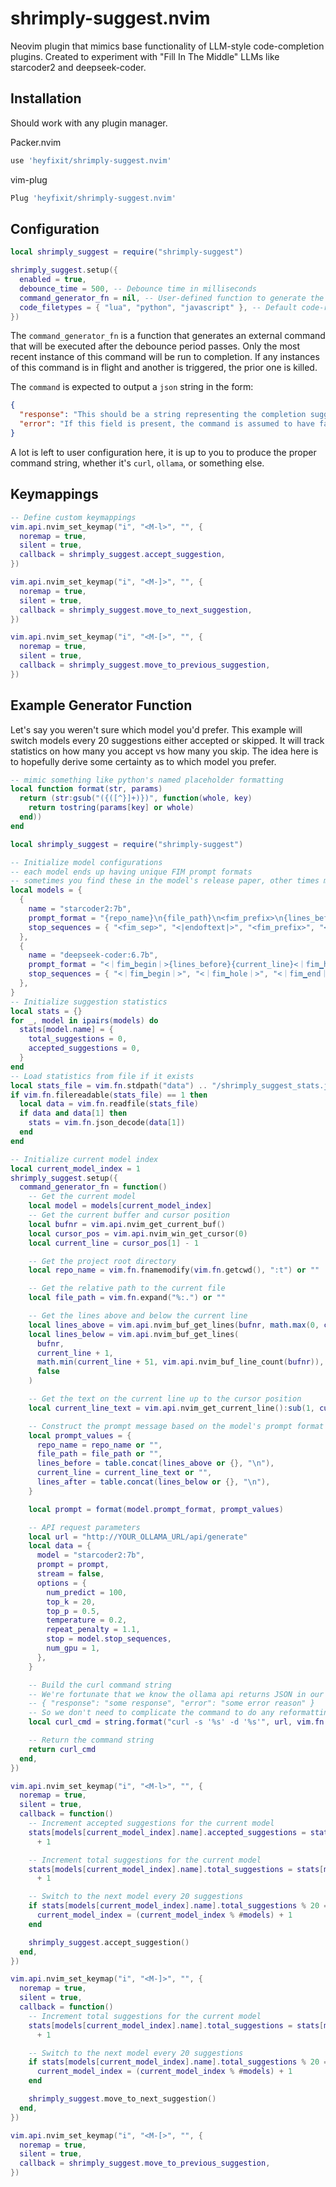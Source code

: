 # shrimply-suggest.nvim

Neovim plugin that mimics base functionality of LLM-style code-completion plugins.
Created to experiment with "Fill In The Middle" LLMs like starcoder2 and deepseek-coder.

## Installation
Should work with any plugin manager.

Packer.nvim
```lua
use 'heyfixit/shrimply-suggest.nvim'
```

vim-plug
```lua
Plug 'heyfixit/shrimply-suggest.nvim'
```

## Configuration

```lua
local shrimply_suggest = require("shrimply-suggest")

shrimply_suggest.setup({
  enabled = true,
  debounce_time = 500, -- Debounce time in milliseconds
  command_generator_fn = nil, -- User-defined function to generate the command string
  code_filetypes = { "lua", "python", "javascript" }, -- Default code-related filetypes
})
```

The `command_generator_fn` is a function that generates an external command that will be executed
after the debounce period passes. Only the most recent instance of this command will be run to completion.
If any instances of this command is in flight and another is triggered, the prior one is killed.

The `command` is expected to output a `json` string in the form:
```json
{
  "response": "This should be a string representing the completion suggestion",
  "error": "If this field is present, the command is assumed to have failed"
}
```

A lot is left to user configuration here, it is up to you to produce the proper command string, whether it's `curl`,
`ollama`, or something else.

## Keymappings

```lua
-- Define custom keymappings
vim.api.nvim_set_keymap("i", "<M-l>", "", {
  noremap = true,
  silent = true,
  callback = shrimply_suggest.accept_suggestion,
})

vim.api.nvim_set_keymap("i", "<M-]>", "", {
  noremap = true,
  silent = true,
  callback = shrimply_suggest.move_to_next_suggestion,
})

vim.api.nvim_set_keymap("i", "<M-[>", "", {
  noremap = true,
  silent = true,
  callback = shrimply_suggest.move_to_previous_suggestion,
})
```

## Example Generator Function
Let's say you weren't sure which model you'd prefer. This example will switch models every 20 suggestions either accepted or skipped.
It will track statistics on how many you accept vs how many you skip.
The idea here is to hopefully derive some certainty as to which model you prefer.

```lua
-- mimic something like python's named placeholder formatting
local function format(str, params)
  return (str:gsub("({([^}]+)})", function(whole, key)
    return tostring(params[key] or whole)
  end))
end

local shrimply_suggest = require("shrimply-suggest")

-- Initialize model configurations
-- each model ends up having unique FIM prompt formats
-- sometimes you find these in the model's release paper, other times maybe in a README
local models = {
  {
    name = "starcoder2:7b",
    prompt_format = "{repo_name}\n{file_path}\n<fim_prefix>\n{lines_before}{current_line}\n<fim_suffix>\n{lines_after}\n<fim_middle>",
    stop_sequences = { "<fim_sep>", "<|endoftext|>", "<fim_prefix>", "<fim_suffix>", "<fim_middle>", "<repo_name>" },
  },
  {
    name = "deepseek-coder:6.7b",
    prompt_format = "<｜fim▁begin｜>{lines_before}{current_line}<｜fim▁hole｜>\n{lines_after}<｜fim▁end｜>",
    stop_sequences = { "<｜fim▁begin｜>", "<｜fim▁hole｜>", "<｜fim▁end｜>" },
  },
}
-- Initialize suggestion statistics
local stats = {}
for _, model in ipairs(models) do
  stats[model.name] = {
    total_suggestions = 0,
    accepted_suggestions = 0,
  }
end
-- Load statistics from file if it exists
local stats_file = vim.fn.stdpath("data") .. "/shrimply_suggest_stats.json"
if vim.fn.filereadable(stats_file) == 1 then
  local data = vim.fn.readfile(stats_file)
  if data and data[1] then
    stats = vim.fn.json_decode(data[1])
  end
end

-- Initialize current model index
local current_model_index = 1
shrimply_suggest.setup({
  command_generator_fn = function()
    -- Get the current model
    local model = models[current_model_index]
    -- Get the current buffer and cursor position
    local bufnr = vim.api.nvim_get_current_buf()
    local cursor_pos = vim.api.nvim_win_get_cursor(0)
    local current_line = cursor_pos[1] - 1

    -- Get the project root directory
    local repo_name = vim.fn.fnamemodify(vim.fn.getcwd(), ":t") or ""

    -- Get the relative path to the current file
    local file_path = vim.fn.expand("%:.") or ""

    -- Get the lines above and below the current line
    local lines_above = vim.api.nvim_buf_get_lines(bufnr, math.max(0, current_line - 30), current_line, false)
    local lines_below = vim.api.nvim_buf_get_lines(
      bufnr,
      current_line + 1,
      math.min(current_line + 51, vim.api.nvim_buf_line_count(bufnr)),
      false
    )

    -- Get the text on the current line up to the cursor position
    local current_line_text = vim.api.nvim_get_current_line():sub(1, cursor_pos[2])

    -- Construct the prompt message based on the model's prompt format
    local prompt_values = {
      repo_name = repo_name or "",
      file_path = file_path or "",
      lines_before = table.concat(lines_above or {}, "\n"),
      current_line = current_line_text or "",
      lines_after = table.concat(lines_below or {}, "\n"),
    }

    local prompt = format(model.prompt_format, prompt_values)

    -- API request parameters
    local url = "http://YOUR_OLLAMA_URL/api/generate"
    local data = {
      model = "starcoder2:7b",
      prompt = prompt,
      stream = false,
      options = {
        num_predict = 100,
        top_k = 20,
        top_p = 0.5,
        temperature = 0.2,
        repeat_penalty = 1.1,
        stop = model.stop_sequences,
        num_gpu = 1,
      },
    }

    -- Build the curl command string
    -- We're fortunate that we know the ollama api returns JSON in our desired format of:
    -- { "response": "some response", "error": "some error reason" }
    -- So we don't need to complicate the command to do any reformatting of the output
    local curl_cmd = string.format("curl -s '%s' -d '%s'", url, vim.fn.json_encode(data))

    -- Return the command string
    return curl_cmd
  end,
})

vim.api.nvim_set_keymap("i", "<M-l>", "", {
  noremap = true,
  silent = true,
  callback = function()
    -- Increment accepted suggestions for the current model
    stats[models[current_model_index].name].accepted_suggestions = stats[models[current_model_index].name].accepted_suggestions
      + 1

    -- Increment total suggestions for the current model
    stats[models[current_model_index].name].total_suggestions = stats[models[current_model_index].name].total_suggestions
      + 1

    -- Switch to the next model every 20 suggestions
    if stats[models[current_model_index].name].total_suggestions % 20 == 0 then
      current_model_index = (current_model_index % #models) + 1
    end

    shrimply_suggest.accept_suggestion()
  end,
})

vim.api.nvim_set_keymap("i", "<M-]>", "", {
  noremap = true,
  silent = true,
  callback = function()
    -- Increment total suggestions for the current model
    stats[models[current_model_index].name].total_suggestions = stats[models[current_model_index].name].total_suggestions
      + 1

    -- Switch to the next model every 20 suggestions
    if stats[models[current_model_index].name].total_suggestions % 20 == 0 then
      current_model_index = (current_model_index % #models) + 1
    end

    shrimply_suggest.move_to_next_suggestion()
  end,
})

vim.api.nvim_set_keymap("i", "<M-[>", "", {
  noremap = true,
  silent = true,
  callback = shrimply_suggest.move_to_previous_suggestion,
})
```
